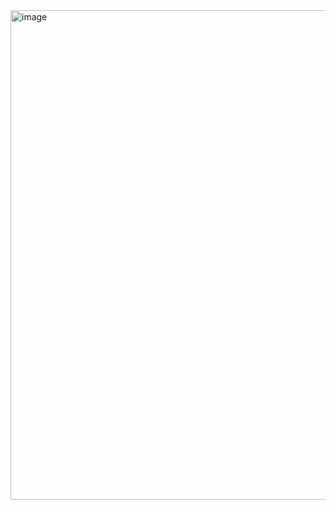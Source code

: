 <img width="783" alt="image" src="https://github.com/user-attachments/assets/8e459e6c-5e10-4abc-9c3c-653362d86a03">

